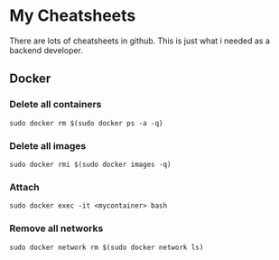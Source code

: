 # My Cheatsheets
There are lots of cheatsheets in github. This is just what i needed as a backend developer.


## Docker

### Delete all containers

```
sudo docker rm $(sudo docker ps -a -q)
```

### Delete all images

```
sudo docker rmi $(sudo docker images -q)
```

### Attach

```
sudo docker exec -it <mycontainer> bash
```

### Remove all networks

```
sudo docker network rm $(sudo docker network ls)
```
